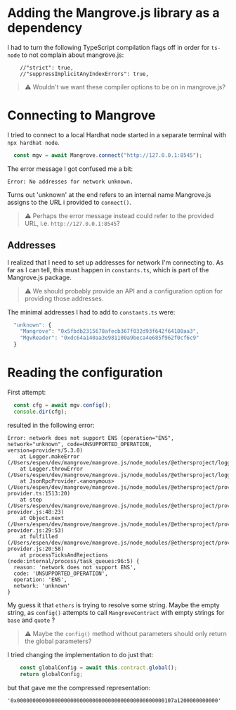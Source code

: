 # Adding the Mangrove.js library as a dependency
I had to turn the following TypeScript compilation flags off in order for `ts-node` to not complain about mangrove.js:

```
    //"strict": true,
    //"suppressImplicitAnyIndexErrors": true,
```

> ⚠️ Wouldn't we want these compiler options to be on in mangrove.js?


# Connecting to Mangrove
I tried to connect to a local Hardhat node started in a separate terminal with `npx hardhat node`.

```TypeScript
  const mgv = await Mangrove.connect("http://127.0.0.1:8545");
```

The error message I got confused me a bit:

```
Error: No addresses for network unknown.
```

Turns out 'unknown' at the end refers to an internal name Mangrove.js assigns to the URL i provided to `connect()`.

> ⚠️ Perhaps the error message instead could refer to the provided URL, i.e. `http://127.0.0.1:8545`?


## Addresses
I realized that I need to set up addresses for network I'm connecting to. As far as I can tell, this must happen in `constants.ts`, which is part of the Mangrove.js package.

> ⚠️ We should probably provide an API and a configuration option for providing those addresses.

The minimal addresses I had to add to `constants.ts` were:

```TypeScript
  "unknown": {
    "Mangrove": "0x5fbdb2315678afecb367f032d93f642f64180aa3",
    "MgvReader": "0xdc64a140aa3e981100a9beca4e685f962f0cf6c9"
  }
```


# Reading the configuration
First attempt:

```TypeScript
  const cfg = await mgv.config();
  console.dir(cfg);
```

resulted in the following error:

```
Error: network does not support ENS (operation="ENS", network="unknown", code=UNSUPPORTED_OPERATION, version=providers/5.3.0)
    at Logger.makeError (/Users/espen/dev/mangrove/mangrove.js/node_modules/@ethersproject/logger/src.ts/index.ts:213:28)
    at Logger.throwError (/Users/espen/dev/mangrove/mangrove.js/node_modules/@ethersproject/logger/src.ts/index.ts:225:20)
    at JsonRpcProvider.<anonymous> (/Users/espen/dev/mangrove/mangrove.js/node_modules/@ethersproject/providers/src.ts/base-provider.ts:1513:20)
    at step (/Users/espen/dev/mangrove/mangrove.js/node_modules/@ethersproject/providers/lib/base-provider.js:48:23)
    at Object.next (/Users/espen/dev/mangrove/mangrove.js/node_modules/@ethersproject/providers/lib/base-provider.js:29:53)
    at fulfilled (/Users/espen/dev/mangrove/mangrove.js/node_modules/@ethersproject/providers/lib/base-provider.js:20:58)
    at processTicksAndRejections (node:internal/process/task_queues:96:5) {
  reason: 'network does not support ENS',
  code: 'UNSUPPORTED_OPERATION',
  operation: 'ENS',
  network: 'unknown'
}
```

My guess it that `ethers` is trying to resolve some string. Maybe the empty string, as `config()` attempts to call `MangroveContract` with empty strings for `base` and `quote` ?

> ⚠️ Maybe the `config()` method without parameters should only return the global parameters?

I tried changing the implementation to do just that:

```TypeScript
    const globalConfig = await this.contract.global();
    return globalConfig;
```

but that gave me the compressed representation:

```
'0x00000000000000000000000000000000000000000000000107a1200000000000'
```